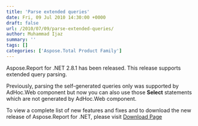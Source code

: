 ```yaml
---
title: 'Parse extended queries'
date: Fri, 09 Jul 2010 14:30:00 +0000
draft: false
url: /2010/07/09/parse-extended-queries/
author: Muhammad Ijaz
summary: ''
tags: []
categories: ['Aspose.Total Product Family']
---
```


Aspose.Report for .NET 2.8.1 has been released. This release supports extended query parsing.

Previously, parsing the self-generated queries only was supported by AdHoc.Web component but now you can also use those **Select** statements which are not generated by AdHoc.Web component.

To view a complete list of new features and fixes and to download the new release of Aspose.Report for .NET, please visit [Download Page][1]




[1]: https://docs.aspose.com/display/emailjava/Home





